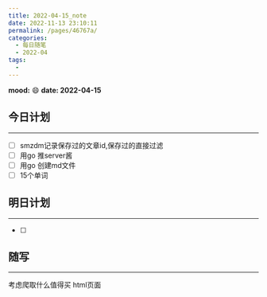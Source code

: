 ```yaml
---
title: 2022-04-15_note
date: 2022-11-13 23:10:11
permalink: /pages/46767a/
categories:
  - 每日随笔
  - 2022-04
tags:
  - 
---
```

**mood:** :smile:  									**date: 2022-04-15**  
## 今日计划  
------
- [ ]  smzdm记录保存过的文章id,保存过的直接过滤
- [ ] 用go 推server酱
- [ ] 用go 创建md文件
- [ ]  15个单词
## 明日计划  
------
- [ ]  
## 随写 
------

考虑爬取什么值得买 html页面